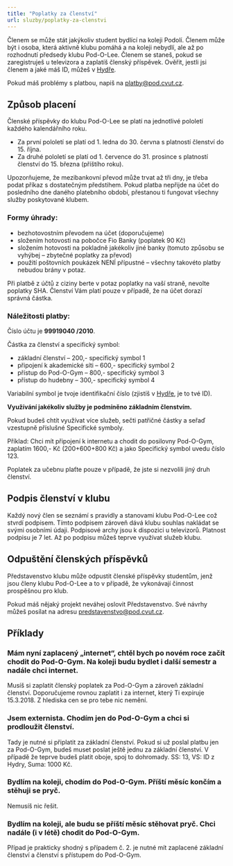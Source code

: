 ```yaml
---
title: "Poplatky za členství"
url: sluzby/poplatky-za-clenstvi
---
```


Členem se může stát jakýkoliv student bydlící na koleji Podolí. Členem může být i osoba, která aktivně klubu pomáhá a na koleji nebydlí, ale až po rozhodnutí předsedy klubu Pod-O-Lee. Členem se staneš, pokud se zaregistruješ u televizora a zaplatíš členský příspěvek. Ověřit, jestli jsi členem a jaké máš ID, můžeš v [Hydře](https://hydra.pod.cvut.cz).

Pokud máš problémy s platbou, napiš na <platby@pod.cvut.cz>.

## Způsob placení

Členské příspěvky do klubu Pod-O-Lee se platí na jednotlivé pololetí každého kalendářního roku.

- Za první pololetí se platí od 1. ledna do 30. června s platností členství do 15. října.
- Za druhé pololetí se platí od 1. července do 31. prosince s platností členství do 15. března (příštího roku).

Upozorňujeme, že mezibankovní převod může trvat až tři dny, je třeba podat příkaz s dostatečným předstihem. Pokud platba nepřijde na účet do posledního dne daného platebního období, přestanou ti fungovat všechny služby poskytované klubem.

### Formy úhrady:

- bezhotovostním převodem na účet (doporučujeme)
- složením hotovosti na pobočce Fio Banky (poplatek 90 Kč)
- složením hotovosti na pokladně jakékoliv jiné banky (tomuto způsobu se vyhýbej – zbytečné poplatky za převod)
- použití poštovních poukázek NENÍ přípustné – všechny takovéto platby nebudou brány v potaz.

Při platbě z účtů z ciziny berte v potaz poplatky na vaší straně, nevolte poplatky SHA. Členství Vám platí pouze v případě, že na účet dorazí správná částka.

### Náležitosti platby:

Číslo účtu je **99919040 /2010**.

Částka za členství a specifický symbol:

- základní členství – 200,- specifický symbol 1
- připojení k akademické síti – 600,- specifický symbol 2
- přístup do Pod-O-Gym – 800,- specifický symbol 3
- přístup do hudebny – 300,- specifický symbol 4

Variabilní symbol je tvoje identifikační číslo (zjistíš v [Hydře](https://hydra.pod.cvut.cz), je to tvé ID).

**Využívání jakékoliv služby je podmíněno základním členstvím.**

Pokud budeš chtít využívat více služeb, sečti patřičné částky a seřaď vzestupně příslušné Specifické symboly.

Příklad: Chci mít připojení k internetu a chodit do posilovny Pod-O-Gym, zaplatím 1600,- Kč (200+600+800 Kč) a jako Specifický symbol uvedu číslo 123.

Poplatek za učebnu plaťte pouze v případě, že jste si nezvolili jiný druh členství.

## Podpis členství v klubu

Každý nový člen se seznámí s pravidly a stanovami klubu Pod-O-Lee což stvrdí podpisem. Tímto podpisem zároveň dává klubu souhlas nakládat se svými osobními údaji. Podpisové archy jsou k dispozici u televizorů. Platnost podpisu je 7 let. Až po podpisu můžeš teprve využívat služeb klubu.

## Odpuštění členských příspěvků

Představenstvo klubu může odpustit členské příspěvky studentům, jenž jsou členy klubu Pod-O-Lee a to v případě, že vykonávají činnost prospěšnou pro klub.

Pokud máš nějaký projekt neváhej oslovit Představenstvo. Své návrhy můžeš posílat na adresu <predstavenstvo@pod.cvut.cz>.

## Příklady

### Mám nyní zaplacený „internet“, chtěl bych po novém roce začít chodit do Pod-O-Gym. Na koleji budu bydlet i další semestr a nadále chci internet.

Musíš si zaplatit členský poplatek za Pod-O-Gym a zároveň základní členství.
Doporučujeme rovnou zaplatit i za internet, který Ti expiruje 15.3.2018. Z hlediska cen se pro tebe nic nemění.

### Jsem externista. Chodím jen do Pod-O-Gym a chci si prodloužit členství.

Tady je nutné si připlatit za základní členství. Pokud si už poslal platbu jen za Pod-O-Gym, budeš muset poslat ještě jednu za základní členství.
V případě že teprve budeš platit oboje, spoj to dohromady. SS: 13, VS: ID z Hydry, Suma: 1000 Kč.

### Bydlím na koleji, chodím do Pod-O-Gym. Příští měsíc končím a stěhuji se pryč.

Nemusíš nic řešit.

### Bydlím na koleji, ale budu se příští měsíc stěhovat pryč. Chci nadále (i v létě) chodit do Pod-O-Gym.

Případ je prakticky shodný s případem č. 2. je nutné mít zaplacené základní členství a členství s přístupem do Pod-O-Gym.
